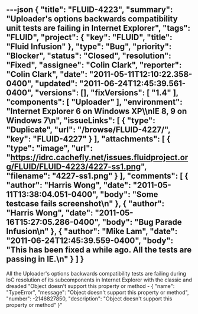 ---json
{
  "title": "FLUID-4223",
  "summary": "Uploader's options backwards compatibility unit tests are failing in Internet Explorer",
  "tags": "FLUID",
  "project": {
    "key": "FLUID",
    "title": "Fluid Infusion"
  },
  "type": "Bug",
  "priority": "Blocker",
  "status": "Closed",
  "resolution": "Fixed",
  "assignee": "Colin Clark",
  "reporter": "Colin Clark",
  "date": "2011-05-11T12:10:22.358-0400",
  "updated": "2011-06-24T12:45:39.561-0400",
  "versions": [],
  "fixVersions": [
    "1.4"
  ],
  "components": [
    "Uploader"
  ],
  "environment": "Internet Explorer 6 on Windows XP\\\nIE 8, 9 on Windows 7\n",
  "issueLinks": [
    {
      "type": "Duplicate",
      "url": "/browse/FLUID-4227/",
      "key": "FLUID-4227"
    }
  ],
  "attachments": [
    {
      "type": "image",
      "url": "https://idrc.cachefly.net/issues.fluidproject.org/FLUID/FLUID-4223/4227-ss1.png",
      "filename": "4227-ss1.png"
    }
  ],
  "comments": [
    {
      "author": "Harris Wong",
      "date": "2011-05-11T13:38:04.051-0400",
      "body": "Some testcase fails screenshot\n"
    },
    {
      "author": "Harris Wong",
      "date": "2011-05-16T15:27:05.286-0400",
      "body": "Bug Parade Infusion\n"
    },
    {
      "author": "Mike Lam",
      "date": "2011-06-24T12:45:39.559-0400",
      "body": "This has been fixed a while ago.  All the tests are passing in IE.\n"
    }
  ]
}
---
All the Uploader's options backwards compatibility tests are failing during IoC resolution of its subcomponents in Internet Explorer with the classic and dreaded "Object doesn't support this property or method - { "name": "TypeError", "message": "Object doesn't support this property or method", "number": -2146827850, "description": "Object doesn't support this property or method" }"

        